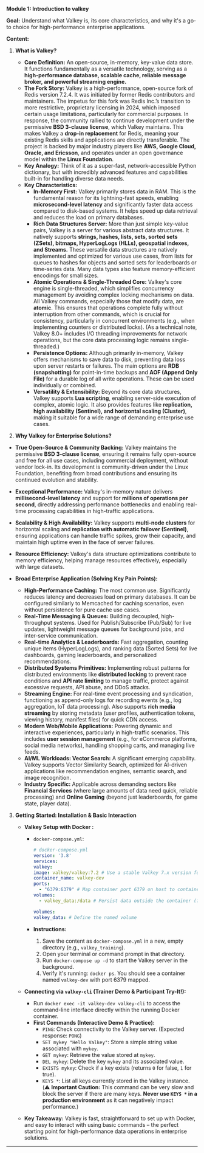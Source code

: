 **Module 1: Introduction to valkey**

**Goal:** Understand what Valkey is, its core characteristics, and why it's a go-to choice for high-performance enterprise applications.

**Content:**

1. **What is Valkey?**
   
   - **Core Definition:** An open-source, in-memory, key-value data store. It functions fundamentally as a versatile technology, serving as a **high-performance database, scalable cache, reliable message broker, and powerful streaming engine.**
   - **The Fork Story:** Valkey is a high-performance, open-source fork of Redis version 7.2.4. It was initiated by former Redis contributors and maintainers. The impetus for this fork was Redis Inc.’s transition to more restrictive, proprietary licensing in 2024, which imposed certain usage limitations, particularly for commercial purposes. In response, the community rallied to continue development under the permissive **BSD 3-clause license**, which Valkey maintains. This makes Valkey a **drop-in replacement** for Redis, meaning your existing Redis skills and applications are directly transferable. The project is backed by major industry players like **AWS, Google Cloud, Oracle, and Ericsson**, and operates under an open governance model within the **Linux Foundation**.
   - **Key Analogy:** Think of it as a super-fast, network-accessible Python dictionary, but with incredibly advanced features and capabilities built-in for handling diverse data needs.
   - **Key Characteristics:**
     - **In-Memory First:** Valkey primarily stores data in RAM. This is the fundamental reason for its lightning-fast speeds, enabling **microsecond-level latency** and significantly faster data access compared to disk-based systems. It helps speed up data retrieval and reduces the load on primary databases.
     - **Rich Data Structures Server:** More than just simple key-value pairs, Valkey is a server for various abstract data structures. It natively supports **strings, hashes, lists, sets, sorted sets (ZSets), bitmaps, HyperLogLogs (HLLs), geospatial indexes, and Streams.** These versatile data structures are natively implemented and optimized for various use cases, from lists for queues to hashes for objects and sorted sets for leaderboards or time-series data. Many data types also feature memory-efficient encodings for small sizes.
     - **Atomic Operations & Single-Threaded Core:** Valkey's core engine is single-threaded, which simplifies concurrency management by avoiding complex locking mechanisms on data. All Valkey commands, especially those that modify data, are **atomic**. This ensures that operations complete fully without interruption from other commands, which is crucial for consistency, particularly in concurrent environments (e.g., when implementing counters or distributed locks). (As a technical note, Valkey 8.0+ includes I/O threading improvements for network operations, but the core data processing logic remains single-threaded.)
     - **Persistence Options:** Although primarily in-memory, Valkey offers mechanisms to save data to disk, preventing data loss upon server restarts or failures. The main options are **RDB (snapshotting)** for point-in-time backups and **AOF (Append Only File)** for a durable log of all write operations. These can be used individually or combined.
     - **Versatility & Extensibility:** Beyond its core data structures, Valkey supports **Lua scripting**, enabling server-side execution of complex, atomic logic. It also provides features like **replication, high availability (Sentinel), and horizontal scaling (Cluster)**, making it suitable for a wide range of demanding enterprise use cases.

2. **Why Valkey for Enterprise Solutions?**
- **True Open-Source & Community Backing:** Valkey maintains the permissive **BSD 3-clause license**, ensuring it remains fully open-source and free for all use cases, including commercial deployment, without vendor lock-in. Its development is community-driven under the Linux Foundation, benefiting from broad contributions and ensuring its continued evolution and stability.

- **Exceptional Performance:** Valkey's in-memory nature delivers **millisecond-level latency** and support for **millions of operations per second**, directly addressing performance bottlenecks and enabling real-time processing capabilities in high-traffic applications.

- **Scalability & High Availability:** Valkey supports **multi-node clusters** for horizontal scaling and **replication with automatic failover (Sentinel)**, ensuring applications can handle traffic spikes, grow their capacity, and maintain high uptime even in the face of server failures.

- **Resource Efficiency:** Valkey's data structure optimizations contribute to memory efficiency, helping manage resources effectively, especially with large datasets.

- **Broad Enterprise Application (Solving Key Pain Points):**
  
  - **High-Performance Caching:** The most common use. Significantly reduces latency and decreases load on primary databases. It can be configured similarly to Memcached for caching scenarios, even without persistence for pure cache use cases.
  - **Real-Time Messaging & Queues:** Building decoupled, high-throughput systems. Used for Publish/Subscribe (Pub/Sub) for live updates, lightweight message queues for background jobs, and inter-service communication.
  - **Real-time Analytics & Leaderboards:** Fast aggregation, counting unique items (HyperLogLogs), and ranking data (Sorted Sets) for live dashboards, gaming leaderboards, and personalized recommendations.
  - **Distributed Systems Primitives:** Implementing robust patterns for distributed environments like **distributed locking** to prevent race conditions and **API rate limiting** to manage traffic, protect against excessive requests, API abuse, and DDoS attacks.
  - **Streaming Engine:** For real-time event processing and syndication, functioning as append-only logs for recording events (e.g., log aggregation, IoT data processing). Also supports **rich media streaming** by storing metadata (user profiles, authentication tokens, viewing history, manifest files) for quick CDN access.
  - **Modern Web/Mobile Applications:** Powering dynamic and interactive experiences, particularly in high-traffic scenarios. This includes **user session management** (e.g., for eCommerce platforms, social media networks), handling shopping carts, and managing live feeds.
  - **AI/ML Workloads: Vector Search:** A significant emerging capability. Valkey supports Vector Similarity Search, optimized for AI-driven applications like recommendation engines, semantic search, and image recognition.
  - **Industry Specific:** Applicable across demanding sectors like **Financial Services** (where large amounts of data need quick, reliable processing) and **Online Gaming** (beyond just leaderboards, for game state, player data).
3. **Getting Started: Installation & Basic Interaction**
   
   - **Valkey Setup with Docker :**
     
     - `docker-compose.yml`:
       
       ```yaml
       # docker-compose.yml
       version: '3.8'
       services:
       valkey:
       image: valkey/valkey:7.2 # Use a stable Valkey 7.x version for consistency
       container_name: valkey-dev
       ports:
         - "6379:6379" # Map container port 6379 on host to container port 6379
       volumes:
         - valkey_data:/data # Persist data outside the container (for persistence demos later)
       
       volumes:
       valkey_data: # Define the named volume
       ```
     
     - **Instructions:**
       
       1. Save the content as `docker-compose.yml` in a new, empty directory (e.g., `valkey_training`).
       2. Open your terminal or command prompt in that directory.
       3. Run `docker-compose up -d` to start the Valkey server in the background.
       4. Verify it's running: `docker ps`. You should see a container named `valkey-dev` with port 6379 mapped.
   
   - **Connecting via `valkey-cli` (Trainer Demo & Participant Try-It!):**
     
     - Run `docker exec -it valkey-dev valkey-cli` to access the command-line interface directly within the running Docker container.
     - **First Commands (Interactive Demo & Practice):**
       - `PING`: Check connectivity to the Valkey server. (Expected response: `PONG`)
       - `SET mykey "Hello Valkey"`: Store a simple string value associated with `mykey`.
       - `GET mykey`: Retrieve the value stored at `mykey`.
       - `DEL mykey`: Delete the key `mykey` and its associated value.
       - `EXISTS mykey`: Check if a key exists (returns `0` for false, `1` for true).
       - `KEYS *`: List all keys currently stored in the Valkey instance. (⚠️ **Important Caution:** This command can be very slow and block the server if there are many keys. **Never use `KEYS *` in a production environment** as it can negatively impact performance.)
   
   - **Key Takeaway:** Valkey is fast, straightforward to set up with Docker, and easy to interact with using basic commands – the perfect starting point for high-performance data operations in enterprise solutions.

---
